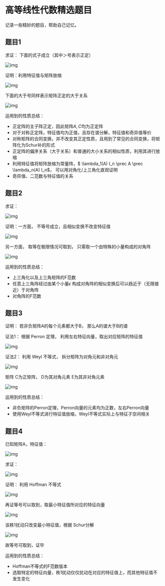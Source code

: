 # 高等线性代数精选题目

记录一些精妙的题目，帮助自己记忆。

## 题目1

求证： 下面的式子成立（其中＞号表示正定）

![img](C:/Users/HONOR/Desktop/AdvanceAgreProblem.assets/clip_image002.gif)



证明：利用特征值与矩阵放缩

![img](C:/Users/HONOR/Desktop/AdvanceAgreProblem.assets/clip_image004.gif)

下面的大于号同样表示矩阵正定的大于关系

![img](C:/Users/HONOR/Desktop/AdvanceAgreProblem.assets/clip_image006.gif)

运用到的性质总结：

* 正定阵的主子阵正定，因此矩阵$A,C$均为正定阵
* 对于对称正定阵，特征值均为正值，且存在谱分解，特征值和奇异值等价
* 对称矩阵的合同变换，并不改变其正定性质，且用到了常见的合同变换，将矩阵化为Schur补的形式
* 正定阵的偏序关系（大于关系）和普通的大小关系的相似性质，利用其进行放缩
* 利用特征值将矩阵放缩为常量阵，$ \lambda_1(A) I_n \prec  A \prec \lambda_n(A) I_n$， 可以用对角化/上三角化直观证明
* 奇异值、二范数与特征值的关系



## 题目2

求证：

![img](C:/Users/HONOR/Desktop/AdvanceAgreProblem.assets/clip_image008.gif)

证明：一方面， 不等号成立，且相似变换不改变特征值

![img](C:/Users/HONOR/Desktop/AdvanceAgreProblem.assets/clip_image010.gif)

另一方面， 取等在极限情况可取到， 只需取一个由特殊的小量构成的对角阵

![img](C:/Users/HONOR/Desktop/AdvanceAgreProblem.assets/clip_image012.gif)

运用到的性质总结：

* 上三角化以及上三角矩阵的F范数
* 任意上三角阵经过由某个小量$\epsilon$ 构成对角阵的相似变换后可以趋近于（无限接近）于对角阵
* 对角阵的F范数



## 题目3

证明： 若非负矩阵A的每个元素都大于B， 那么A的谱大于B的谱

证法1： 根据 Perron 定理， 利用左右特征向量，取出对应矩阵的特征值

![img](C:/Users/HONOR/Desktop/AdvanceAgreProblem.assets/clip_image014.gif)

证法2： 利用 Weyl 不等式， 拆分矩阵为对角元和非对角元

![img](C:/Users/HONOR/Desktop/AdvanceAgreProblem.assets/clip_image016.gif)

矩阵 C为正矩阵， D为其对角元素 E为其非对角元素

![img](C:/Users/HONOR/Desktop/AdvanceAgreProblem.assets/clip_image018.gif)

运用到的性质总结：

* 非负矩阵的Perron定理，Perron向量的元素均为正数，左右Perron向量
* 使用Weyl不等式进行特征值放缩，Weyl不等式实际上与特征子空间相关



## 题目4

已知矩阵A，特征值：

![img](C:/Users/HONOR/Desktop/AdvanceAgreProblem.assets/clip_image020.gif)

求证：

![img](C:/Users/HONOR/Desktop/AdvanceAgreProblem.assets/clip_image022.gif)

证明： 利用 Hoffman 不等式

![img](C:/Users/HONOR/Desktop/AdvanceAgreProblem.assets/clip_image024.gif)

再证等号可以取到，取最小特征值所对应的特征向量

![img](C:/Users/HONOR/Desktop/AdvanceAgreProblem.assets/clip_image026.gif)

该秩1扰动只改变最小特征值，根据 Schur分解

![img](C:/Users/HONOR/Desktop/AdvanceAgreProblem.assets/clip_image028.gif)

故等号可取到，证毕



运用到的性质总结：

* Hoffman不等式的F范数版本
* 选取特定的特征向量，秩1扰动仅仅扰动在对应的特征值上，而其他特征值不发生变化
